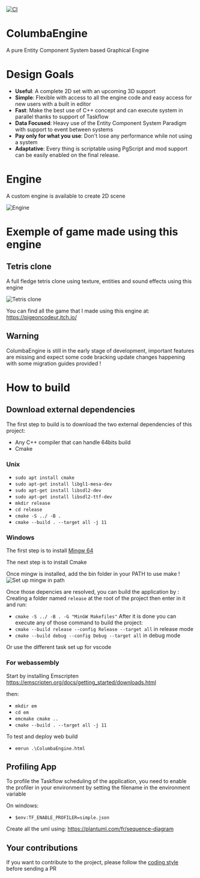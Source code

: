 [![CI](https://github.com/Gallasko/ColumbaEngine/actions/workflows/main.yml/badge.svg?branch=main)](https://github.com/Gallasko/ColumbaEngine/actions/workflows/main.yml)

# ColumbaEngine

A pure Entity Component System based Graphical Engine

# Design Goals
- **Useful**: A complete 2D set with an upcoming 3D support
- **Simple**: Flexible with access to all the engine code and easy access for new users with a built in editor
- **Fast**: Make the best use of C++ concept and can execute system in parallel thanks to support of Taskflow
- **Data Focused**: Heavy use of the Entity Component System Paradigm with support to event between systems
- **Pay only for what you use**: Don't lose any performance while not using a system
- **Adaptative**: Every thing is scriptable using PgScript and mod support can be easily enabled on the final release.

# Engine

A custom engine is available to create 2D scene

![Engine](docs/engine.gif)

# Exemple of game made using this engine

## Tetris clone

A full fledge tetris clone using texture, entities and sound effects using this engine

![Tetris clone](docs/tetris.gif)

You can find all the game that I made using this engine at:
https://pigeoncodeur.itch.io/

## Warning
ColumbaEngine is still in the early stage of development, important features are missing and expect some code bracking update changes happening with some migration guides provided !

# How to build

## Download external dependencies

The first step to build is to download the two external dependencies of this project:
- Any C++ compiler that can handle 64bits build
- Cmake

### Unix
- `sudo apt install cmake`
- `sudo apt-get install libgl1-mesa-dev`
- `sudo apt-get install libsdl2-dev`
- `sudo apt-get install libsdl2-ttf-dev`
- `mkdir release`
- `cd release`
- `cmake -S ../ -B .`
- `cmake --build . --target all -j 11`

### Windows

The first step is to install [Mingw 64](https://www.mingw-w64.org/downloads/)

The next step is to install Cmake

Once mingw is installed, add the bin folder in your PATH to use make !
![Set up mingw in path](docs/mingwpath.png)

Once those depencies are resolved, you can build the application by :
Creating a folder named `release` at the root of the project
then enter in it and run:
- `cmake -S ../ -B . -G "MinGW Makefiles"`
After it is done you can execute any of those command to build the project:
- `cmake --build release --config Release --target all` in release mode
- `cmake --build debug --config Debug --target all` in debug mode

Or use the different task set up for vscode

### For webassembly
Start by installing Emscripten
https://emscripten.org/docs/getting_started/downloads.html

then:

- `mkdir em`
- `cd em`
- `emcmake cmake ..`
- `cmake --build . --target all -j 11`

To test and deploy web build
- `emrun .\ColumbaEngine.html`

## Profiling App

To profile the Taskflow scheduling of the application, you need to enable the profiler in your environment by setting the filename in the environment variable

On windows:
- `$env:TF_ENABLE_PROFILER=simple.json`

Create all the uml using:
https://plantuml.com/fr/sequence-diagram

## Your contributions
If you want to contribute to the project, please follow the [coding style](codingstyle.md) before sending a PR
